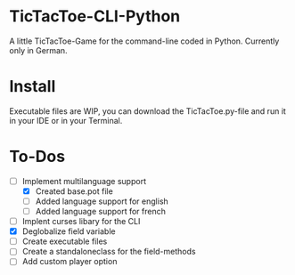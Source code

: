 # TicTacToe-CLI-Python
A little TicTacToe-Game for the command-line coded in Python. Currently only in German.
# Install
Executable files are WIP, you can download the TicTacToe.py-file and run it in your IDE or in your Terminal.
# To-Dos
- [ ] Implement multilanguage support 
    - [x] Created base.pot file
    - [ ] Added language support for english
    - [ ] Added language support for french 
- [ ] Implent curses libary for the CLI
- [x] Deglobalize field variable
- [ ] Create executable files
- [ ] Create a standaloneclass for the field-methods
- [ ] Add custom player option